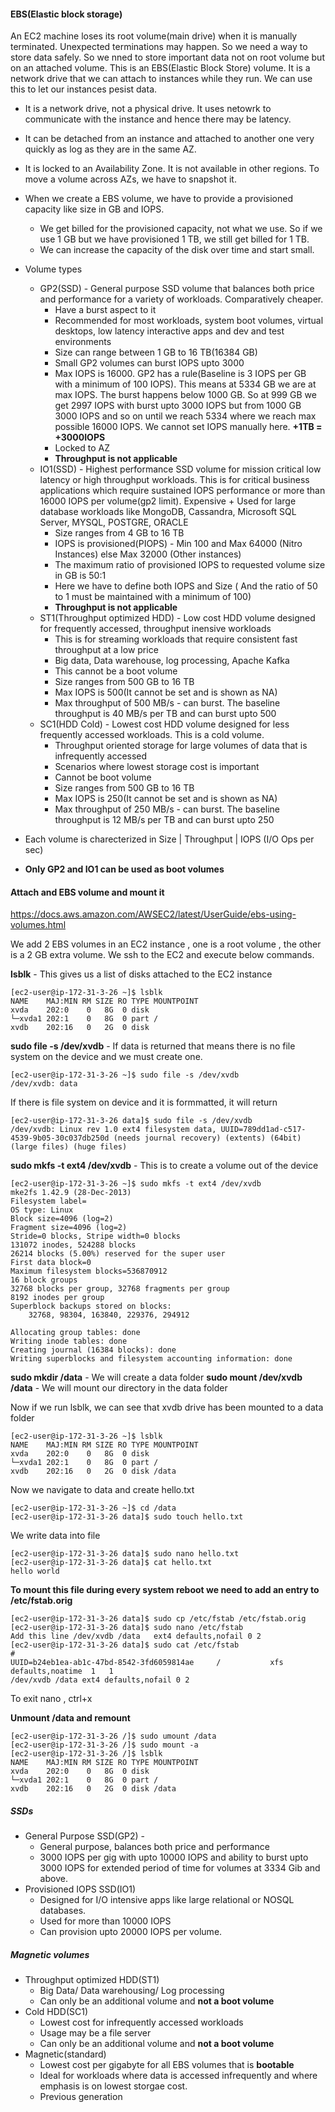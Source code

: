 #### EBS(Elastic block storage)

An EC2 machine loses its root volume(main drive) when it is manually terminated. Unexpected terminations may happen. So we need a way to store data safely.
So we nned to store important data not on root volume but on an attached volume. This is an EBS(Elastic Block Store) volume. It is a network drive that we can attach to instances while they run. We can use this to let our instances pesist data.

+ It is a network drive, not a physical drive. It uses netowrk to communicate with the instance and hence there may be latency.
+ It can be detached from an instance and attached to another one very quickly as log as they are in the same AZ.
+ It is locked to an Availability Zone. It is not available in other regions. To move a volume across AZs, we have to snapshot it.
+ When we create a EBS volume, we have to provide a provisioned capacity like size in GB and IOPS.
  + We get billed for the provisioned capacity, not what we use. So if we use 1 GB but we have provisioned 1 TB, we still get billed for 1 TB.
  + We can increase the capacity of the disk over time and start small.
+ Volume types
  + GP2(SSD) - General purpose SSD volume that balances both price and performance for a variety of workloads. Comparatively cheaper.
  	+ Have a burst aspect to it
  	+ Recommended for most workloads, system boot volumes, virtual desktops, low latency interactive apps and dev and test environments
	+ Size can range between 1 GB to 16 TB(16384 GB)
	+ Small GP2 volumes can burst IOPS upto 3000
	+ Max IOPS is 16000. GP2 has a rule(Baseline is 3 IOPS per GB with a minimum of 100 IOPS). This means at 5334 GB we are at max IOPS. The burst happens
	  below 1000 GB. So at 999 GB we get 2997 IOPS with burst upto 3000 IOPS but from 1000 GB 3000 IOPS and so on until we reach 5334 where we reach max
	  possible 16000 IOPS. We cannot set IOPS manually here. **+1TB = +3000IOPS**
	+ Locked to AZ
	+ **Throughput is not applicable**
  + IO1(SSD) - Highest performance SSD volume for mission critical low latency or high throughput workloads. This is for critical business applications which
    require sustained IOPS performance or more than 16000 IOPS per volume(gp2 limit). Expensive
    	+ Used for large database workloads like MongoDB, Cassandra, Microsoft SQL Server, MYSQL, POSTGRE, ORACLE
	+ Size ranges from 4 GB to 16 TB
	+ IOPS is provisioned(PIOPS) - Min 100 and Max 64000 (Nitro Instances)  else Max 32000 (Other instances)
	+ The maximum ratio of provisioned IOPS to requested volume size in GB is 50:1
	+ Here we have to define both IOPS and Size ( And the ratio of 50 to 1 must be maintained with a minimum of 100)
	+ **Throughput is not applicable**
  + ST1(Throughput optimized HDD) - Low cost HDD volume designed for frequently accessed, throughput inensive workloads
  	+ This is for streaming workloads that require consistent fast throughput at a low price
	+ Big data, Data warehouse, log processing, Apache Kafka
	+ This cannot be a boot volume
	+ Size ranges from 500 GB to 16 TB
	+ Max IOPS is 500(It cannot be set and is shown as NA)
	+ Max throughput of 500 MB/s - can burst. The baseline throughput is 40 MB/s per TB and can burst upto 500
  + SC1(HDD Cold) - Lowest cost HDD volume designed for less frequently accessed workloads. This is a cold volume.
  	+ Throughput oriented storage for large volumes of data that is infrequently accessed
	+ Scenarios where lowest storage cost is important
	+ Cannot be boot volume
	+ Size ranges from 500 GB to 16 TB
	+ Max IOPS is 250(It cannot be set and is shown as NA)
	+ Max throughput of 250 MB/s - can burst. The baseline throughput is 12 MB/s per TB and can burst upto 250
	
+ Each volume is charecterized in Size | Throughput | IOPS (I/O Ops per sec)
+ **Only GP2 and IO1 can be used as boot volumes**

#### Attach and EBS volume and mount it 

https://docs.aws.amazon.com/AWSEC2/latest/UserGuide/ebs-using-volumes.html

We add 2 EBS volumes in an EC2 instance , one is a root volume , the other is a 2 GB extra volume. We ssh to the EC2 and execute below commands.

**lsblk** - This gives us a list of disks attached to the EC2 instance
```
[ec2-user@ip-172-31-3-26 ~]$ lsblk
NAME    MAJ:MIN RM SIZE RO TYPE MOUNTPOINT
xvda    202:0    0   8G  0 disk 
└─xvda1 202:1    0   8G  0 part /
xvdb    202:16   0   2G  0 disk 
```
**sudo file -s /dev/xvdb** - If data is returned that means there is no file system on the device and we must create one. 
```
[ec2-user@ip-172-31-3-26 ~]$ sudo file -s /dev/xvdb
/dev/xvdb: data
```
If there is file system on device and it is formmatted, it will return 
```
[ec2-user@ip-172-31-3-26 data]$ sudo file -s /dev/xvdb
/dev/xvdb: Linux rev 1.0 ext4 filesystem data, UUID=789dd1ad-c517-4539-9b05-30c037db250d (needs journal recovery) (extents) (64bit) (large files) (huge files)
```
**sudo mkfs -t ext4 /dev/xvdb** - This is to create a volume out of the device
```
[ec2-user@ip-172-31-3-26 ~]$ sudo mkfs -t ext4 /dev/xvdb
mke2fs 1.42.9 (28-Dec-2013)
Filesystem label=
OS type: Linux
Block size=4096 (log=2)
Fragment size=4096 (log=2)
Stride=0 blocks, Stripe width=0 blocks
131072 inodes, 524288 blocks
26214 blocks (5.00%) reserved for the super user
First data block=0
Maximum filesystem blocks=536870912
16 block groups
32768 blocks per group, 32768 fragments per group
8192 inodes per group
Superblock backups stored on blocks: 
	32768, 98304, 163840, 229376, 294912

Allocating group tables: done                            
Writing inode tables: done                            
Creating journal (16384 blocks): done
Writing superblocks and filesystem accounting information: done 
```
**sudo mkdir /data** - We will create a data folder
**sudo mount /dev/xvdb /data** - We will mount our directory in the data folder

Now if we run lsblk, we can see that xvdb drive has been mounted to a data folder
```
[ec2-user@ip-172-31-3-26 ~]$ lsblk
NAME    MAJ:MIN RM SIZE RO TYPE MOUNTPOINT
xvda    202:0    0   8G  0 disk 
└─xvda1 202:1    0   8G  0 part /
xvdb    202:16   0   2G  0 disk /data
```

Now we navigate to data and create hello.txt
```
[ec2-user@ip-172-31-3-26 ~]$ cd /data
[ec2-user@ip-172-31-3-26 data]$ sudo touch hello.txt
```
We write data into file
```
[ec2-user@ip-172-31-3-26 data]$ sudo nano hello.txt
[ec2-user@ip-172-31-3-26 data]$ cat hello.txt
hello world 
```

**To mount this file during every system reboot we need to add an entry to /etc/fstab.orig**
```
[ec2-user@ip-172-31-3-26 data]$ sudo cp /etc/fstab /etc/fstab.orig
[ec2-user@ip-172-31-3-26 data]$ sudo nano /etc/fstab
Add this line /dev/xvdb /data	ext4 defaults,nofail 0 2
[ec2-user@ip-172-31-3-26 data]$ sudo cat /etc/fstab
#
UUID=b24eb1ea-ab1c-47bd-8542-3fd6059814ae     /           xfs    defaults,noatime  1   1
/dev/xvdb /data ext4 defaults,nofail 0 2
```
To exit nano , ctrl+x

**Unmount /data and remount**
```
[ec2-user@ip-172-31-3-26 /]$ sudo umount /data
[ec2-user@ip-172-31-3-26 /]$ sudo mount -a
[ec2-user@ip-172-31-3-26 /]$ lsblk
NAME    MAJ:MIN RM SIZE RO TYPE MOUNTPOINT
xvda    202:0    0   8G  0 disk 
└─xvda1 202:1    0   8G  0 part /
xvdb    202:16   0   2G  0 disk /data
```

##### SSDs
+ General Purpose SSD(GP2) - 
  + General purpose, balances both price and performance
  + 3000 IOPS per gig with upto 10000 IOPS and ability to burst upto 3000 IOPS for extended period of time for volumes at 3334 Gib and above. 
+ Provisioned IOPS SSD(IO1)
  + Designed for I/O intensive apps like large relational or NOSQL databases.
  + Used for more than 10000 IOPS
  + Can provision upto 20000 IOPS per volume.
  
##### Magnetic volumes
+ Throughput optimized HDD(ST1)
  + Big Data/ Data warehousing/ Log  processing
  + Can only be an additional volume and **not a boot volume**
+ Cold HDD(SC1)
  + Lowest cost for infrequently accessed workloads
  + Usage may be a file server
  + Can only be an additional volume and **not a boot volume**
+ Magnetic(standard)
  + Lowest cost per gigabyte for all EBS volumes that is **bootable**
  + Ideal for workloads where data is accessed infrequently and where emphasis is on lowest storgae cost.
  + Previous generation
  


